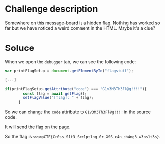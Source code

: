 # Challenge description

Somewhere on this message-board is a hidden flag. Nothing has worked so far but we have noticed a weird comment in the HTML. Maybe it's a clue?

# Soluce

When we open the `debugger` tab, we can see the following code:

```js
var printFlagSetup = document.getElementById("flagstuff");

[...]

if(printFlagSetup.getAttribute("code") === "G1v3M3Th3Fl@g!!!!"){
        const flag = await getFlag();
        setFlagValue("[flag]: " + flag);
      }
```

So we can change the `code` attribute to `G1v3M3Th3Fl@g!!!!` in the source code.

It will send the flag on the page.

So the flag is `swampCTF{Cr0ss_S1t3_Scr1pt1ng_0r_XSS_c4n_ch4ng3_w3bs1t3s}`.
